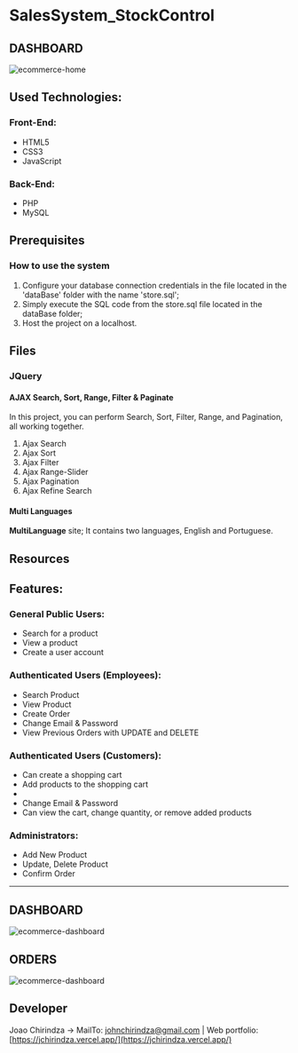 # SalesSystem_StockControl

## DASHBOARD

![ecommerce-home](assets/images/app/ecom_home_page.png)

## Used Technologies:
### Front-End:
- HTML5
- CSS3
- JavaScript

### Back-End:
- PHP
- MySQL

## Prerequisites
### How to use the system

1. Configure your database connection credentials in the file located in the 'dataBase' folder with the name 'store.sql';
2. Simply execute the SQL code from the store.sql file located in the dataBase folder;
3. Host the project on a localhost.

## Files

### JQuery

#### AJAX Search, Sort, Range, Filter & Paginate

In this project, you can perform Search, Sort, Filter, Range, and Pagination, all working together.

1. Ajax Search
2. Ajax Sort
3. Ajax Filter
4. Ajax Range-Slider
5. Ajax Pagination
6. Ajax Refine Search

#### Multi Languages

**MultiLanguage** site; It contains two languages, English and Portuguese.

## Resources

## Features:
### General Public Users:
- Search for a product
- View a product
- Create a user account

### Authenticated Users (Employees):
- Search Product
- View Product
- Create Order
- Change Email & Password
- View Previous Orders with UPDATE and DELETE

### Authenticated Users (Customers):
- Can create a shopping cart
- Add products to the shopping cart
- 
- Change Email & Password
- Can view the cart, change quantity, or remove added products

### Administrators:
- Add New Product
- Update, Delete Product
- Confirm Order

---

## DASHBOARD

![ecommerce-dashboard](assets/images/app/ecom_dashboard_page.png)

## ORDERS

![ecommerce-dashboard](assets/images/app/ecom_orders_page.png)

## Developer

Joao Chirindza -> MailTo: johnchirindza@gmail.com | Web portfolio: [https://jchirindza.vercel.app/](https://jchirindza.vercel.app/)

